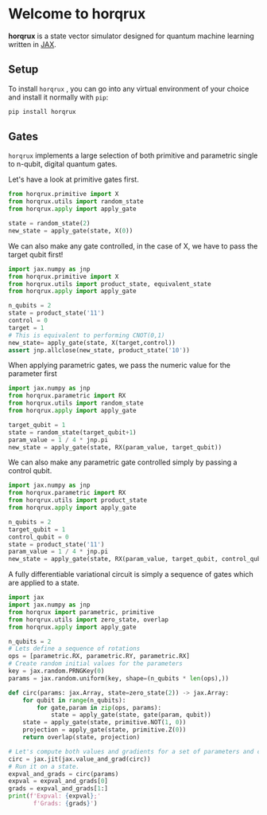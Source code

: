 # Welcome to horqrux

**horqrux** is a state vector simulator designed for quantum machine learning written in [JAX](https://jax.readthedocs.io/).

## Setup

To install `horqrux` , you can go into any virtual environment of your
choice and install it normally with `pip`:

```bash
pip install horqrux
```

## Gates

`horqrux` implements a large selection of both primitive and parametric single to n-qubit, digital quantum gates.

Let's have a look at primitive gates first.

```python exec="on" source="material-block"
from horqrux.primitive import X
from horqrux.utils import random_state
from horqrux.apply import apply_gate

state = random_state(2)
new_state = apply_gate(state, X(0))
```

We can also make any gate controlled, in the case of X, we have to pass the target qubit first!

```python exec="on" source="material-block"
import jax.numpy as jnp
from horqrux.primitive import X
from horqrux.utils import product_state, equivalent_state
from horqrux.apply import apply_gate

n_qubits = 2
state = product_state('11')
control = 0
target = 1
# This is equivalent to performing CNOT(0,1)
new_state= apply_gate(state, X(target,control))
assert jnp.allclose(new_state, product_state('10'))
```

When applying parametric gates, we pass the numeric value for the parameter first

```python exec="on" source="material-block"
import jax.numpy as jnp
from horqrux.parametric import RX
from horqrux.utils import random_state
from horqrux.apply import apply_gate

target_qubit = 1
state = random_state(target_qubit+1)
param_value = 1 / 4 * jnp.pi
new_state = apply_gate(state, RX(param_value, target_qubit))
```

We can also make any parametric gate controlled simply by passing a control qubit.

```python exec="on" source="material-block"
import jax.numpy as jnp
from horqrux.parametric import RX
from horqrux.utils import product_state
from horqrux.apply import apply_gate

n_qubits = 2
target_qubit = 1
control_qubit = 0
state = product_state('11')
param_value = 1 / 4 * jnp.pi
new_state = apply_gate(state, RX(param_value, target_qubit, control_qubit))
```

A fully differentiable variational circuit is simply a sequence of gates which are applied to a state.

```python exec="on" source="material-block"
import jax
import jax.numpy as jnp
from horqrux import parametric, primitive
from horqrux.utils import zero_state, overlap
from horqrux.apply import apply_gate

n_qubits = 2
# Lets define a sequence of rotations
ops = [parametric.RX, parametric.RY, parametric.RX]
# Create random initial values for the parameters
key = jax.random.PRNGKey(0)
params = jax.random.uniform(key, shape=(n_qubits * len(ops),))

def circ(params: jax.Array, state=zero_state(2)) -> jax.Array:
    for qubit in range(n_qubits):
        for gate,param in zip(ops, params):
            state = apply_gate(state, gate(param, qubit))
    state = apply_gate(state, primitive.NOT(1, 0))
    projection = apply_gate(state, primitive.Z(0))
    return overlap(state, projection)

# Let's compute both values and gradients for a set of parameters and compile the circuit.
circ = jax.jit(jax.value_and_grad(circ))
# Run it on a state.
expval_and_grads = circ(params)
expval = expval_and_grads[0]
grads = expval_and_grads[1:]
print(f'Expval: {expval};'
       f'Grads: {grads}')
```
